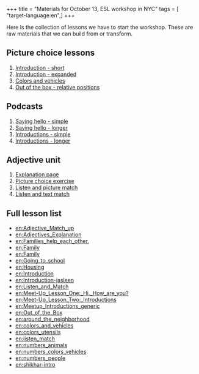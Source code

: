+++
title = "Materials for October 13, ESL workshop in NYC"
tags = [ "target-language:en",]
+++

Here is the collection of lessons we have to start the workshop. These
are raw materials that we can build from or transform.

## Picture choice lessons

1.  [Introduction - short](/en/Introduction)
2.  [Introduction - expanded](/en/Introduction-Person_Words)
3.  [Colors and vehicles](/en/colors_and_vehicles)
4.  [Out of the box - relative positions](/en/Out_of_the_Box)

## Podcasts

1.  [Saying hello - simple](/en/Meetup_Greetings)
2.  [Saying hello -
    longer](/en/Meet-Up_Lesson_One%3A_Hi._How_are_you%3F)
3.  [Introductions - simple](/en/Meetup_Introductions_generic)
4.  [Introductions - longer](/en/Meet-Up_Lesson_Two%3A_Introductions)

## Adjective unit

1.  [Explanation page](/en/Adjectives_Explanation)
2.  [Picture choice exercise](/en/Adjective_Match_up)
3.  [Listen and picture match](/en/Listen_and_Match)
4.  [Listen and text match](/en/listen_match)

## Full lesson list

<div class="ductus-macro" data-macro-name="pagelist" data-tags="ESLworkshop" contenteditable="false">

  - [en:Adjective\_Match\_up](/en/Adjective_Match_up)
  - [en:Adjectives\_Explanation](/en/Adjectives_Explanation)
  - [en:Families\_help\_each\_other.](/en/Families_help_each_other.)
  - [en:Family](/en/Family)
  - [en:Family](/en/Family)
  - [en:Going\_to\_school](/en/Going_to_school)
  - [en:Housing](/en/Housing)
  - [en:Introduction](/en/Introduction)
  - [en:Introduction-jasleen](/en/Introduction-jasleen)
  - [en:Listen\_and\_Match](/en/Listen_and_Match)
  - [en:Meet-Up\_Lesson\_One:\_Hi.\_How\_are\_you?](/en/Meet-Up_Lesson_One%3A_Hi._How_are_you%3F)
  - [en:Meet-Up\_Lesson\_Two:\_Introductions](/en/Meet-Up_Lesson_Two%3A_Introductions)
  - [en:Meetup\_Introductions\_generic](/en/Meetup_Introductions_generic)
  - [en:Out\_of\_the\_Box](/en/Out_of_the_Box)
  - [en:around\_the\_neighborhood](/en/around_the_neighborhood)
  - [en:colors\_and\_vehicles](/en/colors_and_vehicles)
  - [en:colors\_utensils](/en/colors_utensils)
  - [en:listen\_match](/en/listen_match)
  - [en:numbers\_animals](/en/numbers_animals)
  - [en:numbers\_colors\_vehicles](/en/numbers_colors_vehicles)
  - [en:numbers\_people](/en/numbers_people)
  - [en:shikhar-intro](/en/shikhar-intro)

</div>
